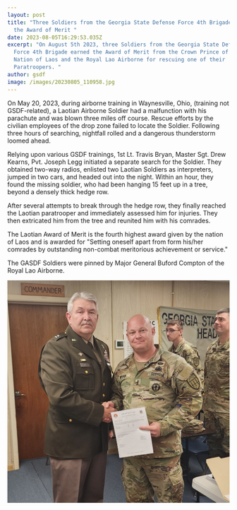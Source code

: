 ```yaml
---
layout: post
title: "Three Soldiers from the Georgia State Defense Force 4th Brigade Earned
  the Award of Merit "
date: 2023-08-05T16:29:53.035Z
excerpt: "On August 5th 2023, three Soldiers from the Georgia State Defense
  Force 4th Brigade earned the Award of Merit from the Crown Prince of the
  Nation of Laos and the Royal Lao Airborne for rescuing one of their
  Paratroopers. "
author: gsdf
image: /images/20230805_110958.jpg
---
```

On May 20, 2023, during airborne training in Waynesville, Ohio, (training not GSDF-related), a Laotian Airborne Soldier had a malfunction with his parachute and was blown three miles off course. Rescue efforts by the civilian employees of the drop zone failed to locate the Soldier. Following three hours of searching, nightfall rolled and a dangerous thunderstorm loomed ahead.

Relying upon various GSDF trainings, 1st Lt. Travis Bryan, Master Sgt. Drew Kearns, Pvt. Joseph Legg initiated a separate search for the Soldier. They obtained two-way radios, enlisted two Laotian Soldiers as interpreters, jumped in two cars, and headed out into the night. Within an hour, they found the missing soldier, who had been hanging 15 feet up in a tree, beyond a densely thick hedge row. 

After several attempts to break through the hedge row, they finally reached the Laotian paratrooper and immediately assessed him for injuries. They then extricated him from the tree and reunited him with his comrades. 

The Laotian Award of Merit is the fourth highest award given by the nation of Laos and is awarded for "Setting oneself apart from form his/her comrades by outstanding non-combat meritorious achievement or service."

The GASDF Soldiers were pinned by Major General Buford Compton of the Royal Lao Airborne.

![4th Brigade RLA award ceremony on August 5th 2023.   Georgia State Defense Force photo by PVT Christina Turner.](/images/20230805_110944.jpg "4th Brigade RLA award ceremony on August 5th 2023.   Georgia State Defense Force photos by PVT Christina Turner.")